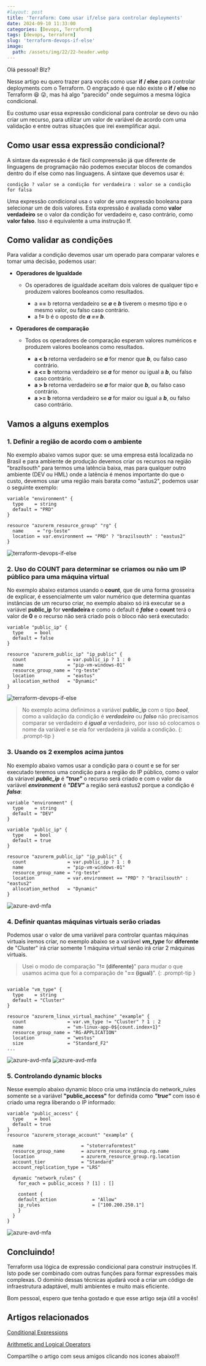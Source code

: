 ```yaml
---
#layout: post
title: 'Terraform: Como usar if/else para controlar deployments' 
date: 2024-09-10 11:33:00
categories: [Devops, Terraform]
tags: [devops, terraform]
slug: 'terraform-devops-if-else'
image:
  path: /assets/img/22/22-header.webp
---
```


Olá pessoal! Blz?

Nesse artigo eu quero trazer para vocês como usar **if / else** para controlar deployments com o Terraform. O engraçado é que não existe o **if / else** no Terraform 😆 😜, mas há algo "parecido" onde seguimos a mesma lógica condicional.

Eu costumo usar essa expressão condicional para controlar se devo ou não criar um recurso, para utilizar um valor de variável de acordo com uma validação e entre outras situações que irei exemplificar aqui.

## Como usar essa expressão condicional?

A sintaxe da expressão é de fácil compreensão já que diferente de linguagens de programação não podemos executar blocos de comandos dentro do if else como nas linguagens. A sintaxe que devemos usar é:

```
condição ? valor se a condição for verdadeira : valor se a condição for falsa
```

Uma expressão condicional usa o valor de uma expressão booleana para selecionar um de dois valores. Esta expressão é avaliada como **valor verdadeiro** se o valor da condição for verdadeiro e, caso contrário, como **valor falso**. Isso é equivalente a uma instrução If.

## Como validar as condições

Para validar a condição devemos usar um operado para comparar valores e tomar uma decisão, podemos usar:

- **Operadores de Igualdade**

  - Os operadores de igualdade aceitam dois valores de qualquer tipo e produzem valores booleanos como resultados.

    - a **==** b retorna verdadeiro se ***a*** e ***b*** tiverem o mesmo tipo e o mesmo valor, ou falso caso contrário.
    - a **!=** b é o oposto de ***a == b***.

- **Operadores de comparação**

  - Todos os operadores de comparação esperam valores numéricos e produzem valores booleanos como resultados.

    - **a < b** retorna verdadeiro se ***a*** for menor que ***b***, ou falso caso contrário.
    - **a <= b** retorna verdadeiro se ***a*** for menor ou igual a ***b***, ou falso caso contrário.
    - **a > b** retorna verdadeiro se ***a*** for maior que ***b***, ou falso caso contrário.
    - **a >= b** retorna verdadeiro se ***a*** for maior ou igual a ***b***, ou falso caso contrário.

## Vamos a alguns exemplos

### 1. Definir a região de acordo com o ambiente

No exemplo abaixo vamos supor que: se uma empresa está localizada no Brasil e para ambiente de produção devemos criar os recursos na região "brazilsouth" para termos uma latência baixa, mas para qualquer outro ambiente (DEV ou HML) onde a latência é menos importante do que o custo, devemos usar uma região mais barata como "astus2", podemos usar o seguinte exemplo:

```hcl
variable "environment" {
  type    = string
  default = "PRD"
} 

resource "azurerm_resource_group" "rg" {
  name     = "rg-teste"
  location = var.environment == "PRD" ? "brazilsouth" : "eastus2"
}
```

![terraform-devops-if-else](/assets/img/22/01.png)

### 2. Uso do COUNT para determinar se criamos ou não um IP público para uma máquina virtual

No exemplo abaixo estamos usando o **count**, que de uma forma grosseira de explicar, é essencialmente um valor numérico que determina quantas instâncias de um recurso criar, no exemplo abaixo só irá executar se a variável **public_ip** for **verdadeira** e como o default é ***false*** o **count** terá o valor de **0** e o recurso não será criado pois o bloco não será executado:

```hcl
variable "public_ip" {
  type    = bool
  default = false
} 

resource "azurerm_public_ip" "ip_public" {
  count               = var.public_ip ? 1 : 0 
  name                = "pip-vm-windows-01"
  resource_group_name = "rg-teste"
  location            = "eastus"
  allocation_method   = "Dynamic"
}
```

![terraform-devops-if-else](/assets/img/22/02.png)

> No exemplo acima definimos a variável **public_ip** com o tipo ***bool***, como a validação da condição é ***verdadeiro*** ou ***falso*** não precisamos comparar se verdadeiro ***é igual a*** verdadeiro, por isso só colocamos o nome da variável e se ela for verdadeira já valida a condição.
{: .prompt-tip }

### 3. Usando os 2 exemplos acima juntos

No exemplo abaixo vamos usar a condição para o count e se for ser executado teremos uma condição para a região do IP público, como o valor da váriavel ***public_ip*** é ***"true"*** o recurso será criado e com o valor da variável ***environment*** é ***"DEV"*** a região será eastus2 porque a condição é ***falsa***:

```hcl
variable "environment" {
  type    = string
  default = "DEV"
}

variable "public_ip" {
  type    = bool
  default = true
}

resource "azurerm_public_ip" "ip_public" {
  count               = var.public_ip ? 1 : 0 
  name                = "pip-vm-windows-01"
  resource_group_name = "rg-teste"
  location            = var.environment == "PRD" ? "brazilsouth" : "eastus2"
  allocation_method   = "Dynamic"
}
```

![azure-avd-mfa](/assets/img/22/03.png)


### 4. Definir quantas máquinas virtuais serão criadas

Podemos usar o valor de uma variável para controlar quantas máquinas virtuais iremos criar, no exemplo abaixo se a variável ***vm_type*** for **diferente** de "Cluster" irá criar somente 1 máquina virtual senão irá criar 2 máquinas virtuais.

> Usei o modo de comparação "**!= (diferente)**" para mudar o que usamos acima que foi a comparação de "**== (igual)**".
{: .prompt-tip }

```hcl

variable "vm_type" {
  type    = string
  default = "Cluster"
}

resource "azurerm_linux_virtual_machine" "example" {
  count               = var.vm_type != "Cluster" ? 1 : 2
  name                = "vm-linux-app-0${count.index+1}"
  resource_group_name = "RG-APPLICATION"
  location            = "westus"
  size                = "Standard_F2"
...
```

![azure-avd-mfa](/assets/img/22/04.png)
![azure-avd-mfa](/assets/img/22/05.png)

### 5. Controlando dynamic blocks

Nesse exemplo abaixo dynamic bloco cria uma instância do network_rules somente se a variável **"public_access"** for definida como ***"true"*** com isso é criado uma regra liberando o IP informado: 

```hcl
variable "public_access" {
  type    = bool
  default = true
}
resource "azurerm_storage_account" "example" {
 
  name                     = "stoterraformtest"
  resource_group_name      = azurerm_resource_group.rg.name
  location                 = azurerm_resource_group.rg.location
  account_tier             = "Standard"
  account_replication_type = "LRS"
 
  dynamic "network_rules" {
    for_each = public_access ? [1] : []
 
    content {
    default_action             = "Allow"
    ip_rules                   = ["100.200.250.1"]
    }
  }
}
```
![azure-avd-mfa](/assets/img/22/06.png)

## Concluindo!

Terraform usa lógica de expressão condicional para construir instruções If. Isto pode ser combinado com outras funções para formar expressões mais complexas. O domínio dessas técnicas ajudará você a criar um código de infraestrutura adaptável, multi ambientes e muito mais eficiente.

Bom pessoal, espero que tenha gostado e que esse artigo seja útil a vocês!

## Artigos relacionados

<a href="https://developer.hashicorp.com/terraform/language/expressions/conditionals" target="_blank">Conditional Expressions</a> 

<a href="https://developer.hashicorp.com/terraform/language/expressions/operators" target="_blank">Arithmetic and Logical Operators</a> 

Compartilhe o artigo com seus amigos clicando nos icones abaixo!!!